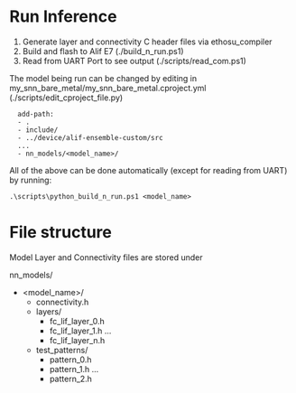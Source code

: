 # Run Inference
1. Generate layer and connectivity C header files via ethosu_compiler
2. Build and flash to Alif E7 (./build_n_run.ps1)
3. Read from UART Port to see output (./scripts/read_com.ps1)

The model being run can be changed by editing in my_snn_bare_metal/my_snn_bare_metal.cproject.yml (./scripts/edit_cproject_file.py)
```
  add-path:
  - .
  - include/
  - ../device/alif-ensemble-custom/src
  ...
  - nn_models/<model_name>/
```

All of the above can be done automatically (except for reading from UART) by running:
```
.\scripts\python_build_n_run.ps1 <model_name>
```



# File structure
Model Layer and Connectivity files are stored under

nn_models/
  - <model_name>/
    - connectivity.h
    - layers/
      - fc_lif_layer_0.h
      - fc_lif_layer_1.h
      ...
      - fc_lif_layer_n.h
    - test_patterns/
      - pattern_0.h
      - pattern_1.h
      ...
      - pattern_2.h


        

